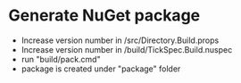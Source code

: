 
# Generate NuGet package

- Increase version number in /src/Directory.Build.props
- Increase version number in /build/TickSpec.Build.nuspec
- run "build/pack.cmd"
- package is created under "package" folder


